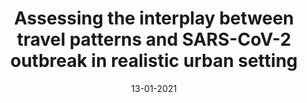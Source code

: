 ---
title: "Assessing the interplay between travel patterns and SARS-CoV-2 outbreak in realistic urban setting"
collection: publications
permalink: /publication/13-01-2021-paper-title-number-4
date: 13-01-2021
venue: 'Springer Journal'
paperurl: 'https://appliednetsci.springeropen.com/articles/10.1007/s41109-020-00346-3'
citation: 'Rohan Patil*, Raviraj Dave*, Harsh Patel, Viraj Shah, Deepayan Chakrabarti and Udit Bhatia. &quot;Assessing the interplay between travel patterns and SARS-CoV-2 outbreak in realistic urban setting.&quot; <i>Applied Network Science 6, 4, SpringerOpen(2021)</i>.'
---